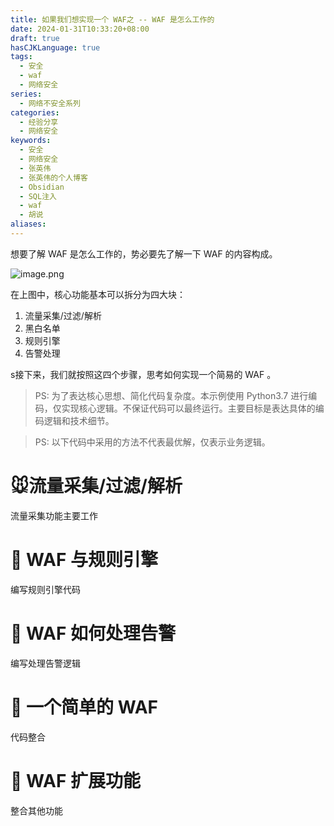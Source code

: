 ```yaml
---
title: 如果我们想实现一个 WAF之 -- WAF 是怎么工作的
date: 2024-01-31T10:33:20+08:00
draft: true
hasCJKLanguage: true
tags:
  - 安全
  - waf
  - 网络安全
series:
  - 网络不安全系列
categories:
  - 经验分享
  - 网络安全
keywords:
  - 安全
  - 网络安全
  - 张英伟
  - 张英伟的个人博客
  - Obsidian
  - SQL注入
  - waf
  - 胡说
aliases:
---
```

想要了解 WAF 是怎么工作的，势必要先了解一下 WAF 的内容构成。

![image.png](https://hushuo.zhangyingwei.com/20240131105742.png)

在上图中，核心功能基本可以拆分为四大块：

1. 流量采集/过滤/解析
2. 黑白名单
3. 规则引擎
4. 告警处理

s接下来，我们就按照这四个步骤，思考如何实现一个简易的 WAF 。

> PS: 为了表达核心思想、简化代码复杂度。本示例使用 Python3.7 进行编码，仅实现核心逻辑。不保证代码可以最终运行。主要目标是表达具体的编码逻辑和技术细节。

> PS: 以下代码中采用的方法不代表最优解，仅表示业务逻辑。

# 🐭流量采集/过滤/解析

流量采集功能主要工作

# 🐰 WAF 与规则引擎

编写规则引擎代码

# 🐲 WAF 如何处理告警

编写处理告警逻辑

# 🐍 一个简单的 WAF

代码整合

# 🐎 WAF 扩展功能

整合其他功能
